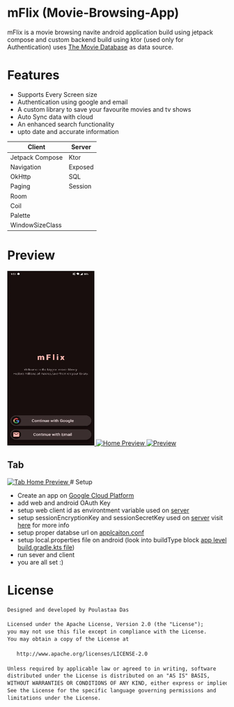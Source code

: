 # mFlix (Movie-Browsing-App)

mFlix is a movie browsing navite android application build using jetpack compose and custom backend build using ktor (used only for Authentication) uses [The Movie Database](https://developer.themoviedb.org/reference/intro/getting-started) as data source.

# Features

- Supports Every Screen size
- Authentication using google and email
- A custom library to save your favourite movies and tv shows
- Auto Sync data with cloud
- An enhanced search functionality
- upto date and accurate information

| **Client**      | **Server** |
| --------------- | ---------- |
| Jetpack Compose | Ktor       |
| Navigation      | Exposed    |
| OkHttp          | SQL        |
| Paging          | Session    |
| Room            |            |
| Coil            |            |
| Palette         |            |
| WindowSizeClass |            |

# Preview

<a href="https://github.com/POULASTAAdAS/Movie-Browsing-App/blob/main/ss/mobile/auth_mFlix.gif">
    <img src="https://github.com/POULASTAAdAS/Movie-Browsing-App/blob/main/ss/mobile/auth_mFlix.gif" width="200" height="400" alt="Auth Preview">
</a>
<a href="https://github.com/POULASTAAdAS/Movie-Browsing-App/blob/main/ss/mobile/home_mFlix.gif">
    <img src="https://github.com/POULASTAAdAS/Movie-Browsing-App/blob/main/ss/mobile/home_mFlix.gif" width="200" height="400" alt="Home Preview">
</a>
<a href="https://github.com/POULASTAAdAS/Movie-Browsing-App/blob/main/ss/mobile/preview.gif">
    <img src="https://github.com/POULASTAAdAS/Movie-Browsing-App/blob/main/ss/mobile/preview.gif" width="200" height="400" alt="Preview">
</a>

## Tab

<a href="https://github.com/POULASTAAdAS/Movie-Browsing-App/blob/main/ss/tab/tab%20home.gif">
    <img src="https://github.com/POULASTAAdAS/Movie-Browsing-App/blob/main/ss/tab/tab%20home.gif" width="300" height="300" alt="Tab Home Preview">
</a>
# Setup

- Create an app on [Google Cloud Platform](https://console.cloud.google.com/welcome)
- add web and android OAuth Key
- setup web client id as environtment variable used on [server](https://github.com/POULASTAAdAS/Movie-Browsing-App/blob/main/mFlexAuth/src/main/kotlin/com/poulastaa/route/auth/Auth.kt)
- setup sessionEncryptionKey and sessionSecretKey used on [server](https://github.com/POULASTAAdAS/Movie-Browsing-App/blob/main/mFlexAuth/src/main/kotlin/com/poulastaa/plugins/Session.kt) visit [here](https://ktor.io/docs/server-sessions.html) for more info
- setup proper databse url on [applcaiton.conf](https://github.com/POULASTAAdAS/Movie-Browsing-App/blob/main/mFlexAuth/src/main/resources/application.conf)
- setup local.properties file on android (look into buildType block [app level build.gradle.kts file](https://github.com/POULASTAAdAS/Movie-Browsing-App/blob/main/mFlix/app/build.gradle.kts))
- run sever and client
- you are all set :)

# License

```xml
Designed and developed by Poulastaa Das

Licensed under the Apache License, Version 2.0 (the "License");
you may not use this file except in compliance with the License.
You may obtain a copy of the License at

   http://www.apache.org/licenses/LICENSE-2.0

Unless required by applicable law or agreed to in writing, software
distributed under the License is distributed on an "AS IS" BASIS,
WITHOUT WARRANTIES OR CONDITIONS OF ANY KIND, either express or implied.
See the License for the specific language governing permissions and
limitations under the License.
```
